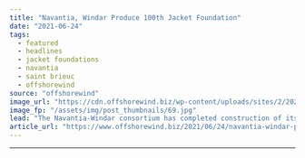 ```yaml
---
title: "Navantia, Windar Produce 100th Jacket Foundation"
date: "2021-06-24"
tags: 
  - featured
  - headlines
  - jacket foundations
  - navantia
  - saint brieuc
  - offshorewind
source: "offshorewind"
image_url: "https://cdn.offshorewind.biz/wp-content/uploads/sites/2/2021/06/24133503/Jacket-100_Navantia.jpg"
image_fp: "/assets/img/post_thumbnails/69.jpg"
lead: "The Navantia-Windar consortium has completed construction of its 100th jacket foundation at Navantia&#8217;s yard"
article_url: "https://www.offshorewind.biz/2021/06/24/navantia-windar-produce-100th-jacket-foundation/"
---
```


---
